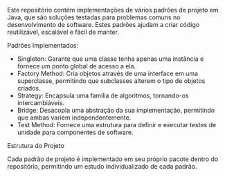 Este repositório contém implementações de vários padrões de projeto em Java, que são soluções testadas para problemas comuns no desenvolvimento de software. Estes padrões ajudam a criar código reutilizável, escalável e fácil de manter.

Padrões Implementados:

- Singleton: Garante que uma classe tenha apenas uma instância e fornece um ponto global de acesso a ela.
- Factory Method: Cria objetos através de uma interface em uma superclasse, permitindo que subclasses alterem o tipo de objetos criados.
- Strategy: Encapsula uma família de algoritmos, tornando-os intercambiáveis.
- Bridge: Desacopla uma abstração da sua implementação, permitindo que ambas variem independentemente.
- Test Method: Fornece uma estrutura para definir e executar testes de unidade para componentes de software.
  
Estrutura do Projeto

Cada padrão de projeto é implementado em seu próprio pacote dentro do repositório, permitindo um estudo individualizado de cada padrão.
